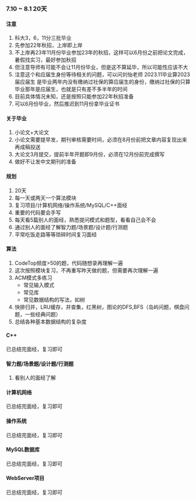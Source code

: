 ### 7.10 ~ 8.1 20天

#### 注意
1. 科大3，6，11分三批毕业
2. 先参加22年秋招，上岸即上岸
3. 不上岸再23年11月份毕业参加23年的秋招，这样可以6月份之前把论文完成，暑假找实习，最好参加秋招
4. 但注意导师有可能不会让11月份毕业，但是这不算延毕，所以可能性应该不大
5. 注意这个和应届生身份等待相关的问题，可以问刘怡老师
      2023.11毕业算2023届应届生
      是毕业两年内没有缴纳过社保的算应届生的身份，缴纳过社保的只算毕业那年是应届生，也就是只有差不多半年的时间
6. 目前具体情况未知，还是按照只能参加22年秋招准备
7. 可以6月份毕业，然后推迟到11月份拿毕业证书

#### 关于毕业
1. 小论文+大论文
2. 小论文需要提早发，期刊审核需要时间，必须在8月份前把文章内容复现出来再成稿投送
3. 大论文3月提交，提前半年开题即9月份，必须在12月份前完成撰写
4. 做好不让发中文期刊的准备

#### 规划
1. 20天
2. 每一天或两天一个算法模块
3. 复习项目/计算机网络/操作系统/MySQL/C++面经
4. 重要的代码要会手写 
5. 每天看5篇别人的面经，熟悉提问模式和题型，看看自己会不会
6. 通过别人的面经了解智力题/场景题/设计题/行测题
7. 平常吃饭走路等等琐碎时间复习面经
#### 算法
1. CodeTop频度>50的题，代码随想录再理解一遍
2. 这次按照模块复习，不再重写昨天做的题，但需要再次理解一遍
3. ACM模式多练习
   - 常见输入模式
   - 常见库
   - 常见数据结构的写法，如树
4. 快排归并，LRU缓存，并查集，红黑树，图论的DFS,BFS（岛屿问题，棋盘问题，一些经典问题）
5. 总结各种基本数据结构的复杂度



#### C++
已总结完面经，复习即可

#### 智力题/场景题/设计题/行测题
1. 看别人的面经了解

#### 计算机网络
已总结完面经，复习即可

#### 操作系统
已总结完面经，复习即可

#### MySQL数据库
已总结完面经，复习即可

#### WebServer项目
已总结完面经，复习即可
